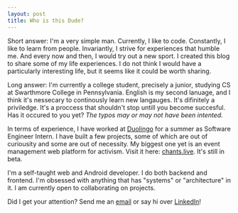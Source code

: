 ```yaml
---
layout: post
title: Who is this Dude?
---
```


Short answer: I'm a very simple man. Currently, I like to code. Constantly, I like to learn from people. Invariantly, I strive for experiences that humble me. And every now and then, I would try out a new sport. I created this blog to share some of my life experiences. I do not think I would have a particularly interesting life, but it seems like it could be worth sharing. 

Long answer: I'm currently a college student, precisely a junior, studying CS at Swarthmore College in Pennsylvania. English is my second lanuage, and I think it's nessecary to continously learn new langauges. It's difinitely a priviledge. It's a proccess that shouldn't stop untill you become succesful. Has it occured to you yet? *The typos may or may not have been intented.*

In terms of experience, I have worked at [Duolingo](https://www.duolingo.com/) for a summer as Software Engineer Intern. I have built a few projects, some of which are out of curiousity and some are out of necessity. My biggest one yet is an event management web platform for activism. Visit it here: [chants.live](https://chants.live/). It's still in beta. 

I'm a self-taught web and Android developer. I do both backend and frontend. I'm obsessed with anything that has "systems" or "architecture" in it. I am currently open to collaborating on projects.

Did I get your attention? Send me an [email](mailto:andrewhenin25@gmail.com) or say hi over [LinkedIn](https://www.linkedin.com/in/andrewhenin/)!
